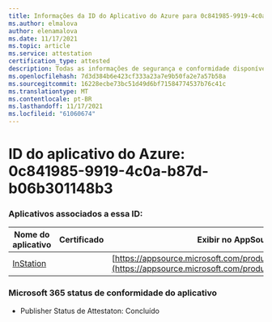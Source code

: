 ```yaml
---
title: Informações da ID do Aplicativo do Azure para 0c841985-9919-4c0a-b87d-b06b301148b3
ms.author: elmalova
author: elenamalova
ms.date: 11/17/2021
ms.topic: article
ms.service: attestation
certification_type: attested
description: Todas as informações de segurança e conformidade disponíveis para 0c841985-9919-4c0a-b87d-b06b301148b3.
ms.openlocfilehash: 7d3d384b6e423cf333a23a7e9b50fa2e7a57b58a
ms.sourcegitcommit: 16228ecbe73bc51d49d6bf71584774537b76c41c
ms.translationtype: MT
ms.contentlocale: pt-BR
ms.lasthandoff: 11/17/2021
ms.locfileid: "61060674"
---
```

# <a name="azure-app-id-0c841985-9919-4c0a-b87d-b06b301148b3"></a>ID do aplicativo do Azure: 0c841985-9919-4c0a-b87d-b06b301148b3


### <a name="apps-associated-with-this-id"></a>Aplicativos associados a essa ID:
| **Nome do aplicativo** | **Certificado** | **Exibir no AppSource** |
|--------------|---------------|-----------------------|
| [InStation](https://docs.microsoft.com/microsoft-365-app-certification/forward/WA200001701) |  | [https://appsource.microsoft.com/product/office/WA200001701](https://appsource.microsoft.com/product/office/WA200001701) |

### <a name="microsoft-365-app-compliance-status"></a>Microsoft 365 status de conformidade do aplicativo
- Publisher Status de Attestaton: Concluído
